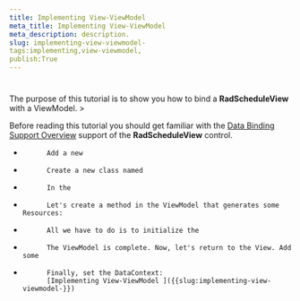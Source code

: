 ```yaml
---
title: Implementing View-ViewModel 
meta_title: Implementing View-ViewModel 
meta_description: description.
slug: implementing-view-viewmodel-
tags:implementing,view-viewmodel,
publish:True
---
```



# 

The purpose of this tutorial is to show you how to bind a __RadScheduleView__ with a ViewModel.
        >

Before reading this tutorial you should get familiar with the [Data Binding Support Overview]({{slug:data-binding-support-overview}}) support of the __RadScheduleView__ control.
          

* 
            Add a new 

* 
            Create a new class named 

* 
            In the 

* 
            Let's create a method in the ViewModel that generates some Resources:
            

* 
            All we have to do is to initialize the 

* 
            The ViewModel is complete. Now, let's return to the View. Add some 

* 
            Finally, set the DataContext:
            [Implementing View-ViewModel ]({{slug:implementing-view-viewmodel-}})
